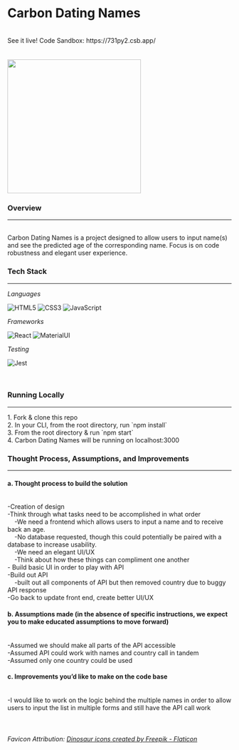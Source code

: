 # Carbon Dating Names
<br> 
See it live! Code Sandbox: https://731py2.csb.app/
<br>
<br>
<br>
<img src="https://cdn-icons-png.flaticon.com/512/5458/5458471.png" width="300px">
<h3>Overview</h3>
<hr>
<br>
Carbon Dating Names is a project designed to allow users to input name(s) and see the predicted age of the corresponding name. Focus is on code robustness and elegant user experience. 
<br>
<h3>Tech Stack</h3>
<hr>

*Languages*

![HTML5](https://img.shields.io/badge/html5-%23E34F26.svg?style=for-the-badge&logo=html5&logoColor=white)
![CSS3](https://img.shields.io/badge/css3-%231572B6.svg?style=for-the-badge&logo=css3&logoColor=white)
![JavaScript](https://img.shields.io/badge/javascript-%23323330.svg?style=for-the-badge&logo=javascript&logoColor=%23F7DF1E)
<br>

*Frameworks*

![React](https://img.shields.io/badge/react-%2320232a.svg?style=for-the-badge&logo=react&logoColor=%2361DAFB)
![MaterialUI](https://img.shields.io/badge/Material--UI-0081CB?style=for-the-badge&logo=material-ui&logoColor=white)
<br>

*Testing*

![Jest](https://img.shields.io/badge/Jest-323330?style=for-the-badge&logo=Jest&logoColor=white)

<br>
<h3>Running Locally</h3>
<hr>
1. Fork & clone this repo
<br>2. In your CLI, from the root directory, run `npm install`
<br>3. From the root directory & run `npm start`
<br>4. Carbon Dating Names will be running on localhost:3000
<br>
<h3>Thought Process, Assumptions, and Improvements</h3>
<hr>
<h4>a. Thought process to build the solution </h4>
    <br>-Creation of design
    <br>-Think through what tasks need to be accomplished in what order
        <br>&nbsp;&nbsp;&nbsp;&nbsp;-We need a frontend which allows users to input a name and to receive back an age.
        <br>&nbsp;&nbsp;&nbsp;&nbsp;-No database requested, though this could potentially be paired with a database to increase usability.
        <br>&nbsp;&nbsp;&nbsp;&nbsp;-We need an elegant UI/UX
        <br>&nbsp;&nbsp;&nbsp;&nbsp;-Think about how these things can compliment one another
    <br>- Build basic UI in order to play with API
    <br>-Build out API
        <br>&nbsp;&nbsp;&nbsp;&nbsp;-built out all components of API but then removed country due to buggy API response
    <br>-Go back to update front end, create better UI/UX
<h4>b. Assumptions made (in the absence of specific instructions, we expect you to make educated assumptions to move forward) </h4>
    <br>-Assumed we should make all parts of the API accessible
    <br>-Assumed API could work with names and country call in tandem
    <br>-Assumed only one country could be used

<h4>c. Improvements you’d like to make on the code base </h4>
    <br>-I would like to work on the logic behind the multiple names in order to allow users to input the list in multiple forms and still have the API call work

<br>
<br>
<br>
<h6> Favicon Attribution: <a href="https://www.flaticon.com/free-icons/dinosaur" title="dinosaur icons">Dinosaur icons created by Freepik - Flaticon</a></h6>